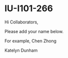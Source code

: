 # IU-I101-266

Hi Collaborators,

Please add your name below. 

For example, Chen Zhong

Katelyn Dunham

